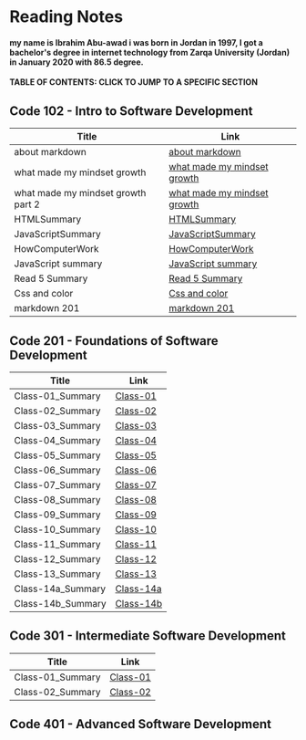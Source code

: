 # Reading Notes


#### my name is Ibrahim Abu-awad i was born in Jordan in 1997, I got a bachelor's degree in internet technology from Zarqa University (Jordan) in January 2020 with 86.5 degree.


**TABLE OF CONTENTS: CLICK TO JUMP TO A SPECIFIC SECTION**

## Code 102 - Intro to Software Development

| Title      | Link |
| ----------- | ----------- |
| about markdown      | [about markdown](https://ibrahimabuawad.github.io/reading-notes/MarkDown_Inf)       |
| what made my mindset growth   | [what made my mindset growth](https://ibrahimabuawad.github.io/reading-notes/myway)       |
| what made my mindset growth part 2          | [what made my mindset growth](https://ibrahimabuawad.github.io/reading-notes/GitSummary)            |
| HTMLSummary            | [HTMLSummary](https://ibrahimabuawad.github.io/reading-notes/HTMLSummary) |
| JavaScriptSummary            | [JavaScriptSummary](https://ibrahimabuawad.github.io/reading-notes/JavaScript_jQuery_Summary) |
| HowComputerWork            | [HowComputerWork](https://ibrahimabuawad.github.io/reading-notes/HowComputersWork)|
| JavaScript summary            | [JavaScript summary](https://ibrahimabuawad.github.io/reading-notes/Read4c)|
| Read 5 Summary            | [Read 5 Summary](https://ibrahimabuawad.github.io/reading-notes/Read5)             | 
| Css and color            | [Css and color](https://ibrahimabuawad.github.io/reading-notes/Css_Color)             | 
| markdown 201            | [markdown 201](https://ibrahimabuawad.github.io/reading-notes/MarkDown201)            |


## Code 201 - Foundations of Software Development

| Title      | Link |
| ----------- | ----------- |
| Class-01_Summary            | [Class-01](https://ibrahimabuawad.github.io/reading-notes/class-01)             |
| Class-02_Summary            | [Class-02](https://ibrahimabuawad.github.io/reading-notes/class-02)             |
| Class-03_Summary            | [Class-03](https://ibrahimabuawad.github.io/reading-notes/class-03) |
| Class-04_Summary            | [Class-04](https://ibrahimabuawad.github.io/reading-notes/class-04) |
| Class-05_Summary            | [Class-05](https://ibrahimabuawad.github.io/reading-notes/Class-05) |
| Class-06_Summary            | [Class-06](https://ibrahimabuawad.github.io/reading-notes/Class-06) |
| Class-07_Summary            | [Class-07](https://ibrahimabuawad.github.io/reading-notes/Class-07) |
| Class-08_Summary            | [Class-08](https://ibrahimabuawad.github.io/reading-notes/Class-08) |
| Class-09_Summary            | [Class-09](https://ibrahimabuawad.github.io/reading-notes/Class-09) |
| Class-10_Summary            | [Class-10](https://ibrahimabuawad.github.io/reading-notes/Class-10) |
| Class-11_Summary            | [Class-11](https://ibrahimabuawad.github.io/reading-notes/Class-11) |
| Class-12_Summary            | [Class-12](https://ibrahimabuawad.github.io/reading-notes/Class-12) |
| Class-13_Summary            | [Class-13](https://ibrahimabuawad.github.io/reading-notes/Class-13) |
| Class-14a_Summary            | [Class-14a](https://ibrahimabuawad.github.io/reading-notes/Class-14a) |
| Class-14b_Summary            | [Class-14b](https://ibrahimabuawad.github.io/reading-notes/Class-14b) |


## Code 301 - Intermediate Software Development

| Title      | Link |
| ----------- | ----------- |
| Class-01_Summary | [Class-01](https://ibrahimabuawad.github.io/reading-notes/301/class-01)             |
| Class-02_Summary | [Class-02](https://ibrahimabuawad.github.io/reading-notes/301/class-02)             |




## Code 401 - Advanced Software Development

